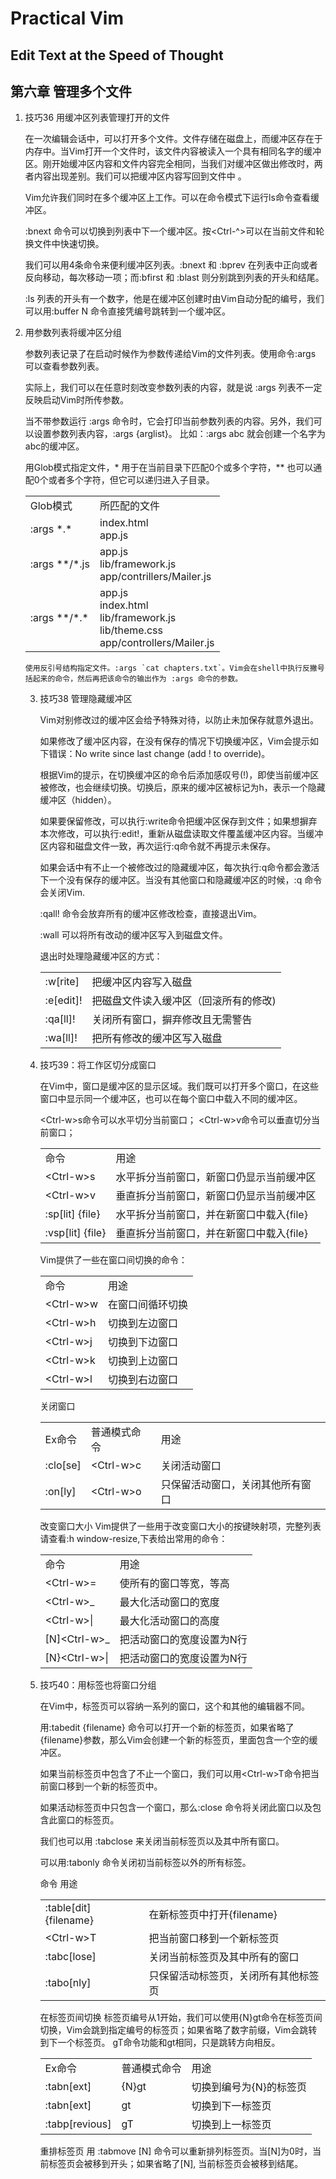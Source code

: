 # Practical Vim
## Edit Text at the Speed of Thought

## 第六章 管理多个文件

1. 技巧36 用缓冲区列表管理打开的文件

    在一次编辑会话中，可以打开多个文件。文件存储在磁盘上，而缓冲区存在于内存中。当Vim打开一个文件时，该文件内容被读入一个具有相同名字的缓冲区。刚开始缓冲区内容和文件内容完全相同，当我们对缓冲区做出修改时，两者内容出现差别。我们可以把缓冲区内容写回到文件中
    。

    Vim允许我们同时在多个缓冲区上工作。可以在命令模式下运行ls命令查看缓冲区。

    :bnext 命令可以切换到列表中下一个缓冲区。按<Ctrl-^>可以在当前文件和轮换文件中快速切换。

    我们可以用4条命令来便利缓冲区列表。:bnext 和 :bprev 在列表中正向或者反向移动，每次移动一项；而:bfirst 和 :blast 则分别跳到列表的开头和结尾。

    :ls 列表的开头有一个数字，他是在缓冲区创建时由Vim自动分配的编号，我们可以用:buffer N 命令直接凭编号跳转到一个缓冲区。

2. 用参数列表将缓冲区分组

    参数列表记录了在启动时候作为参数传递给Vim的文件列表。使用命令:args 可以查看参数列表。

    实际上，我们可以在任意时刻改变参数列表的内容，就是说 :args 列表不一定反映启动Vim时所传参数。

    当不带参数运行 :args 命令时，它会打印当前参数列表的内容。另外，我们可以设置参数列表内容，:args {arglist}。 比如：:args abc 就会创建一个名字为abc的缓冲区。

    用Glob模式指定文件，* 用于在当前目录下匹配0个或多个字符，** 也可以通配0个或者多个字符，但它可以递归进入子目录。

    <table>
    <tr>
    <td>Glob模式</td><td>所匹配的文件</td></tr>
<tr>    <td>:args *.*</td><td>index.html <br> app.js</td></tr>
   <tr> <td>:args **/*.js</td><td>app.js <br> lib/framework.js <br> app/contrillers/Mailer.js </td></tr>
<tr>    <td>:args **/*.*</td><td>app.js <br> index.html <br> lib/framework.js <br> lib/theme.css <br>app/controllers/Mailer.js</td>
    </tr>
    </table>

    使用反引号结构指定文件。:args `cat chapters.txt`。Vim会在shell中执行反撇号括起来的命令，然后再把该命令的输出作为 :args 命令的参数。

3. 技巧38 管理隐藏缓冲区

    Vim对别修改过的缓冲区会给予特殊对待，以防止未加保存就意外退出。

    如果修改了缓冲区内容，在没有保存的情况下切换缓冲区，Vim会提示如下错误：No write since last change (add ! to override)。

    根据Vim的提示，在切换缓冲区的命令后添加感叹号(!)，即使当前缓冲区被修改，也会继续切换。切换后，原来的缓冲区被标记为h，表示一个隐藏缓冲区（hidden）。

    如果要保留修改，可以执行:write命令把缓冲区保存到文件；如果想摒弃本次修改，可以执行:edit!，重新从磁盘读取文件覆盖缓冲区内容。当缓冲区内容和磁盘文件一致，再次运行:q命令就不再提示未保存。

    如果会话中有不止一个被修改过的隐藏缓冲区，每次执行:q命令都会激活下一个没有保存的缓冲区。当没有其他窗口和隐藏缓冲区的时候，:q 命令会关闭Vim.

    :qall! 命令会放弃所有的缓冲区修改检查，直接退出Vim。

    :wall 可以将所有改动的缓冲区写入到磁盘文件。

    退出时处理隐藏缓冲区的方式：
    <table>
    <tr><td>:w[rite]</td><td>把缓冲区内容写入磁盘</td></tr>
    <tr><td>:e[edit]!</td><td>把磁盘文件读入缓冲区（回滚所有的修改)</td></tr>
    <tr><td>:qa[ll]!</td><td>关闭所有窗口，摒弃修改且无需警告</td></tr>
    <tr><td>:wa[ll]!</td><td>把所有修改的缓冲区写入磁盘</td></tr>
    </table>

4. 技巧39：将工作区切分成窗口

    在Vim中，窗口是缓冲区的显示区域。我们既可以打开多个窗口，在这些窗口中显示同一个缓冲区，也可以在每个窗口中载入不同的缓冲区。

    &lt;Ctrl-w&gt;s命令可以水平切分当前窗口；
    &lt;Ctrl-w&gt;v命令可以垂直切分当前窗口；

    <table>
    <tr><td>命令</td><td> 用途</td></tr>
    <tr><td>&lt;Ctrl-w&gt;s</td><td> 水平拆分当前窗口，新窗口仍显示当前缓冲区</td></tr>
    <tr><td>&lt;Ctrl-w&gt;v </td><td>垂直拆分当前窗口，新窗口仍显示当前缓冲区</td></tr>
    <tr><td>:sp[lit] {file} </td><td>水平拆分当前窗口，并在新窗口中载入{file}</td></tr>
    <tr><td>:vsp[lit] {file} </td><td>垂直拆分当前窗口，并在新窗口中载入{file}</td></tr>
    </table>

    Vim提供了一些在窗口间切换的命令：
    <table>
    <tr><td>命令</td><td> 用途</td></tr>
    <tr><td>&lt;Ctrl-w&gt;w</td><td> 在窗口间循环切换</td></tr>
    <tr><td>&lt;Ctrl-w&gt;h</td><td> 切换到左边窗口</td></tr>
    <tr><td>&lt;Ctrl-w&gt;j</td><td> 切换到下边窗口</td></tr>
    <tr><td>&lt;Ctrl-w&gt;k</td><td> 切换到上边窗口</td></tr>
    <tr><td>&lt;Ctrl-w&gt;l</td><td> 切换到右边窗口</td></tr>
    </table>

    关闭窗口
    <table>
    <tr><td>Ex命令</td><td>普通模式命令</td><td> 用途</td></tr>
    <tr><td>:clo[se]</td><td> &lt;Ctrl-w&gt;c</td><td> 关闭活动窗口</td></tr>
    <tr><td>:on[ly] </td><td>&lt;Ctrl-w&gt;o</td><td> 只保留活动窗口，关闭其他所有窗口</td></tr>
    </table>

    改变窗口大小
    Vim提供了一些用于改变窗口大小的按键映射项，完整列表请查看:h window-resize,下表给出常用的命令：
    <table>
    <tr><td>命令</td><td>用途</td></tr>
    <tr><td>&lt;Ctrl-w&gt;=</td><td> 使所有的窗口等宽，等高</td></tr>
    <tr><td>&lt;Ctrl-w&gt;_ </td><td>最大化活动窗口的宽度</td></tr>
    <tr><td>&lt;Ctrl-w&gt;| </td><td>最大化活动窗口的高度</td></tr>
    <tr><td>[N]&lt;Ctrl-w&gt;_ </td><td>把活动窗口的宽度设置为N行</td></tr>
    <tr><td>[N}&lt;Ctrl-w&gt;| </td><td>把活动窗口的宽度设置为N行</td></tr>
    </table>

5. 技巧40：用标签也将窗口分组

    在Vim中，标签页可以容纳一系列的窗口，这个和其他的编辑器不同。

    用:tabedit {filename} 命令可以打开一个新的标签页，如果省略了{filename}参数，那么Vim会创建一个新的标签页，里面包含一个空的缓冲区。

    如果当前标签页中包含了不止一个窗口，我们可以用&lt;Ctrl-w&gt;T命令把当前窗口移到一个新的标签页中。

    如果活动标签页中只包含一个窗口，那么:close 命令将关闭此窗口以及包含此窗口的标签页。

    我们也可以用 :tabclose 来关闭当前标签页以及其中所有窗口。

    可以用:tabonly 命令关闭初当前标签以外的所有标签。

    <table>
    命令 用途
    <tr><td>:table[dit] {filename}</td><td> 在新标签页中打开{filename}</td></tr>
    <tr><td>&lt;Ctrl-w&gt;T </td><td>把当前窗口移到一个新标签页</td></tr>
    <tr><td>:tabc[lose] </td><td>关闭当前标签页及其中所有的窗口</td></tr>
    <tr><td>:tabo[nly] </td><td>只保留活动标签页，关闭所有其他标签页</td></tr>
    </table>

    在标签页间切换
    标签页编号从1开始，我们可以使用{N}gt命令在标签页间切换，Vim会跳到指定编号的标签页；如果省略了数字前缀，Vim会跳转到下一个标签页。
    gT命令功能和gt相同，只是跳转方向相反。

    <table>
    <tr><td>Ex命令</td><td> 普通模式命令</td><td> 用途</td></tr>
    <tr><td>:tabn[ext]</td><td> {N}gt</td><td> 切换到编号为{N}的标签页</td></tr>
    <tr><td>:tabn[ext]</td><td> gt</td><td> 切换到下一标签页</td></tr>
    <tr><td>:tabp[revious]</td><td> gT</td><td> 切换到上一标签页</td></tr>
    </table>

    重排标签页
    用 :tabmove [N] 命令可以重新排列标签页。当[N]为0时，当前标签页会被移到开头；如果省略了[N], 当前标签页会被移到结尾。
